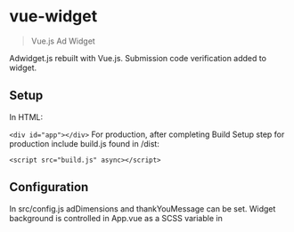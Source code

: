 # vue-widget

> Vue.js Ad Widget

Adwidget.js rebuilt with Vue.js. Submission code verification added to widget.

## Setup
In HTML:

 `<div id="app"></div>`
For production, after completing Build Setup step for production include build.js found in /dist:

 `<script src="build.js" async></script>`

## Configuration
In src/config.js adDimensions and thankYouMessage can be set. Widget background is controlled in App.vue as a SCSS variable in <style>.
  
## Build Setup

``` bash
# install dependencies
npm install

# serve with hot reload at localhost:8080
npm run dev

# build for production with minification
npm run build
```

For detailed explanation on how things work, consult the [docs for vue-loader](http://vuejs.github.io/vue-loader).
